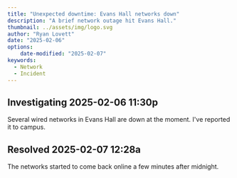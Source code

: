 ```yaml
---
title: "Unexpected downtime: Evans Hall networks down"
description: "A brief network outage hit Evans Hall."
thumbnail: ../assets/img/logo.svg
author: "Ryan Lovett"
date: "2025-02-06"
options:
    date-modified: "2025-02-07"
keywords:
  - Network
  - Incident
---
```


## Investigating 2025-02-06 11:30p

Several wired networks in Evans Hall are down at the moment. I've reported it to campus.

## Resolved 2025-02-07 12:28a

The networks started to come back online a few minutes after midnight.
